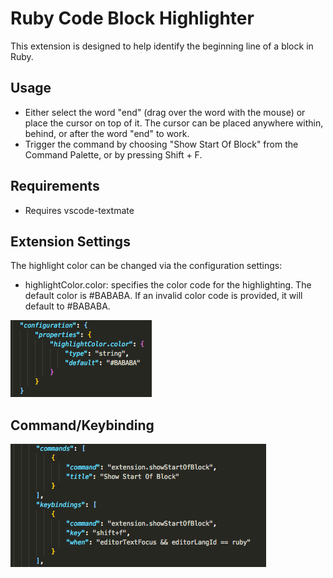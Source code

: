 # Ruby Code Block Highlighter

This extension is designed to help identify the beginning line of a block in Ruby.

## Usage

* Either select the word "end" (drag over the word with the mouse) or place the cursor on top of it. The cursor can be placed anywhere within, behind, or after the word "end" to work.
* Trigger the command by choosing "Show Start Of Block" from the Command Palette, or by pressing Shift + F.

## Requirements

* Requires vscode-textmate

## Extension Settings

The highlight color can be changed via the configuration settings:

* highlightColor.color: specifies the color code for the highlighting. The default color is #BABABA. If an invalid color code is provided, it will default to #BABABA.

![](./images/configurations.png)

## Command/Keybinding
![](./images/commands.png)
